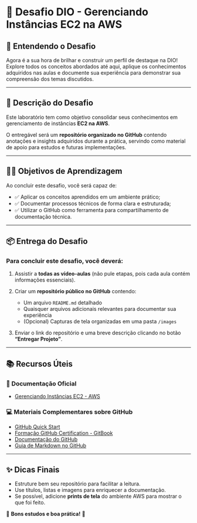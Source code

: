 # 🚀 Desafio DIO - Gerenciando Instâncias EC2 na AWS

## 📌 Entendendo o Desafio  
Agora é a sua hora de brilhar e construir um perfil de destaque na DIO!  
Explore todos os conceitos abordados até aqui, aplique os conhecimentos adquiridos nas aulas e documente sua experiência para demonstrar sua compreensão dos temas discutidos.

---

## 🎯 Descrição do Desafio  
Este laboratório tem como objetivo consolidar seus conhecimentos em gerenciamento de instâncias **EC2 na AWS**.  

O entregável será um **repositório organizado no GitHub** contendo anotações e insights adquiridos durante a prática, servindo como material de apoio para estudos e futuras implementações.

---

## 🧑‍🎓 Objetivos de Aprendizagem  
Ao concluir este desafio, você será capaz de:  
- ✅ Aplicar os conceitos aprendidos em um ambiente prático;  
- ✅ Documentar processos técnicos de forma clara e estruturada;  
- ✅ Utilizar o GitHub como ferramenta para compartilhamento de documentação técnica.  

---

## 📦 Entrega do Desafio  

### Para concluir este desafio, você deverá:  
1. Assistir a **todas as vídeo-aulas** (não pule etapas, pois cada aula contém informações essenciais).  
2. Criar um **repositório público no GitHub** contendo:  
   - Um arquivo `README.md` detalhado  
   - Quaisquer arquivos adicionais relevantes para documentar sua experiência  
   - (Opcional) Capturas de tela organizadas em uma pasta `/images`  

3. Enviar o link do repositório e uma breve descrição clicando no botão **“Entregar Projeto”**.  

---

## 📚 Recursos Úteis  

### 📖 Documentação Oficial  
- [Gerenciando Instâncias EC2 - AWS](https://docs.aws.amazon.com/pt_br/AWSEC2/latest/UserGuide/EC2_GetStarted.html)  

### 💻 Materiais Complementares sobre GitHub  
- [GitHub Quick Start](https://docs.github.com/pt/get-started/quickstart)  
- [Formação GitHub Certification - GitBook](https://gitbook.com/)  
- [Documentação do GitHub](https://docs.github.com/pt)  
- [Guia de Markdown no GitHub](https://docs.github.com/pt/get-started/writing-on-github)  

---

## ✨ Dicas Finais  
- Estruture bem seu repositório para facilitar a leitura.  
- Use títulos, listas e imagens para enriquecer a documentação.  
- Se possível, adicione **prints de tela** do ambiente AWS para mostrar o que foi feito.  

📌 **Bons estudos e boa prática!** 🚀
